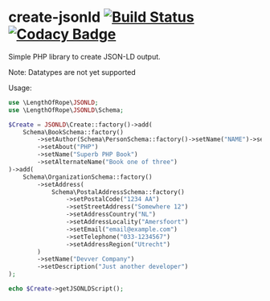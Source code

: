 # create-jsonld [![Build Status](https://travis-ci.org/lengthofrope/create-jsonld.svg?branch=master)](https://travis-ci.org/lengthofrope/create-jsonld) [![Codacy Badge](https://api.codacy.com/project/badge/grade/aa351afeb5be468288cd1372ed7441d2)](https://www.codacy.com/app/bdekort/create-jsonld)

Simple PHP library to create JSON-LD output. 

Note:
Datatypes are not yet supported

Usage:
```php
use \LengthOfRope\JSONLD;
use \LengthOfRope\JSONLD\Schema;

$Create = JSONLD\Create::factory()->add(
    Schema\BookSchema::factory()
        ->setAuthor(Schema\PersonSchema::factory()->setName("NAME")->setEmail("email@example.com"))
        ->setAbout("PHP")
        ->setName("Superb PHP Book")
        ->setAlternateName("Book one of three")
)->add(
    Schema\OrganizationSchema::factory()
        ->setAddress(
            Schema\PostalAddressSchema::factory()
                ->setPostalCode("1234 AA")
                ->setStreetAddress("Somewhere 12")
                ->setAddressCountry("NL")
                ->setAddressLocality("Amersfoort")
                ->setEmail("email@example.com")
                ->setTelephone("033-1234567")
                ->setAddressRegion("Utrecht")
        )
        ->setName("Devver Company")
        ->setDescription("Just another developer")
);

echo $Create->getJSONLDScript();
```